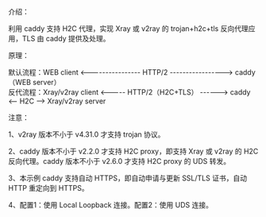 介绍：

利用 caddy 支持 H2C 代理，实现 Xray 或 v2ray 的 trojan+h2c+tls 反向代理应用，TLS 由 caddy 提供及处理。

原理：

默认流程：WEB client <---------------- HTTP/2 -----------------> caddy（WEB server）  
反代流程：Xray/v2ray client <----- HTTP/2（H2C+TLS） ------> caddy <-- H2C --> Xray/v2ray server

注意：

1、v2ray 版本不小于 v4.31.0 才支持 trojan 协议。

2、caddy 版本不小于 v2.2.0 才支持 H2C proxy，即支持 Xray 或 v2ray 的 H2C 反向代理。caddy 版本不小于 v2.6.0 才支持 H2C proxy 的 UDS 转发。

3、本示例 caddy 支持自动 HTTPS，即自动申请与更新 SSL/TLS 证书，自动 HTTP 重定向到 HTTPS。

4、配置1：使用 Local Loopback 连接。配置2：使用 UDS 连接。
